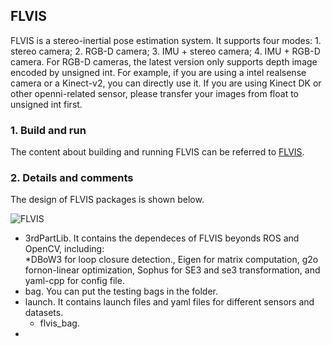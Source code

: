 ## FLVIS

FLVIS is a stereo-inertial pose estimation system. It supports four modes: 1. stereo camera; 2. RGB-D camera; 3. IMU + stereo camera; 4. IMU + RGB-D camera. For RGB-D cameras, the latest version only supports depth image encoded by unsigned int. For example, if you are using a intel realsense camera or a Kinect-v2, you can directly use it. If you are using Kinect DK or other openni-related sensor, please transfer your images from float to unsigned int first.

### 1. Build and run

The content about building and running FLVIS can be referred to [FLVIS](https://github.com/HKPolyU-UAV/FLVIS).

### 2. Details and comments 

The design of FLVIS packages is shown below.

![FLVIS](https://github.com/zouyajing/PhD_document_for_navlab/blob/main/imgs/FLVIS_code.png)
* 3rdPartLib. It contains the dependeces of FLVIS beyonds ROS and OpenCV, including:  
  *DBoW3 for loop closure detection., Eigen for matrix computation, g2o fornon-linear optimization, Sophus for SE3 and se3 transformation, and yaml-cpp for config file. 
* bag. You can put the testing bags in the folder.
* launch. It contains launch files and yaml files for different sensors and datasets.
  * flvis_bag.
* 


